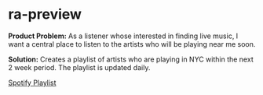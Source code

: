 # ra-preview

**Product Problem:** As a listener whose interested in finding live music, I want a central place to listen to the artists who will be playing near me soon.

**Solution:** Creates a playlist of artists who are playing in NYC within the next 2 week period. The playlist is updated daily.

[Spotify Playlist](https://open.spotify.com/playlist/73p99duLkd9Cu5zNuUfcEU)
